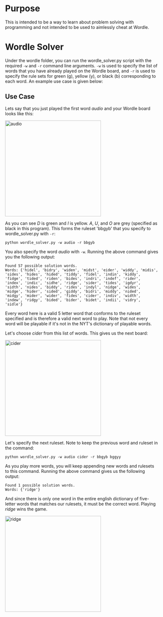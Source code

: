 # Purpose
This is intended to be a way to learn about problem solving with programming and not intended to be used to aimlessly cheat at Wordle.

# Wordle Solver
Under the wordle folder, you can run the wordle_solver.py script with the required `-w` and `-r` command line arguments. `-w` is used to specify the list of words that you have already played on the Wordle board, and `-r` is used to specify the rule sets for green (g), yellow (y), or black (b) corresponding to each word. An example use case is given below:

## Use Case
Lets say that you just played the first word _audio_ and your Wordle board looks like this:

<img width="314" alt="audio" src="https://github.com/EthanNoble/New-York-Times-Game-Solvers/assets/58098861/78ef2ea6-36c1-4dcd-b554-e49157ac2239">

As you can see _D_ is green and _I_ is yellow. _A_, _U_, and _O_ are grey (specified as black in this program). This forms the ruleset 'bbgyb' that you specify to wordle_solver.py with `-r`:

```python wordle_solver.py -w audio -r bbgyb```

You also specify the word _audio_ with `-w`. Running the above command gives you the following output:

```
Found 57 possible solution words.
Words: {'hidel', 'bidry', 'widen', 'midst', 'eider', 'widdy', 'midis', 'sides', 'hides', 'hided', 'tiddy', 'fidel', 'indin', 'kiddy', 'fidge', 'tided', 'riden', 'bides', 'indri', 'indef', 'rider', 'index', 'indic', 'sidhe', 'ridge', 'sider', 'tides', 'igdyr', 'sidth', 'nides', 'biddy', 'rides', 'indyl', 'nidge', 'wides', 'midge', 'hider', 'sided', 'giddy', 'bidri', 'middy', 'nided', 'midgy', 'mider', 'wider', 'fides', 'cider', 'indiv', 'width', 'indew', 'ridgy', 'bided', 'bider', 'bidet', 'indii', 'vidry', 'sidle'}
```

Every word here is a valid 5 letter word that conforms to the ruleset specified and is therefore a valid next word to play. Note that not every word will be playable if it's not in the NYT's dictionary of playable words.

Let's choose _cider_ from this list of words. This gives us the next board:

<img width="314" alt="cider" src="https://github.com/EthanNoble/New-York-Times-Game-Solvers/assets/58098861/1c10feb7-5847-44fb-8602-9ef76c9198dd">

Let's specify the next ruleset. Note to keep the previous word and ruleset in the command:

```python wordle_solver.py -w audio cider -r bbgyb bggyy```

As you play more words, you will keep appending new words and rulesets to this command. Running the above command gives us the following output:

```
Found 1 possible solution words.
Words: {'ridge'}
```

And since there is only one word in the entire english dictionary of five-letter words that matches our rulesets, it must be the correct word. Playing _ridge_ wins the game.

<img width="314" alt="ridge" src="https://github.com/EthanNoble/New-York-Times-Game-Solvers/assets/58098861/11524a94-b5ed-4bf1-875d-bc74cecfe52a">
